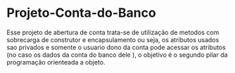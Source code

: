 # Projeto-Conta-do-Banco
Esse projeto de abertura de conta trata-se de utilização de metodos com sobrecarga de construtor e encapsulamento ou seja, os atributos usados sao privados e somente o usuario dono da conta pode acessar os atributos (no caso os dados da conta do banco dele ), o objetivo é o segundo pilar da programação orienteada a objeto.  
